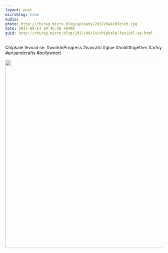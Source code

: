```yaml
---
layout: post
microblog: true
audio: 
photo: http://chirag.micro.blog/uploads/2017/6a4cd7e5cb.jpg
date: 2017-09-14 10:46:58 +0400
guid: http://chirag.micro.blog/2017/09/14/chipkale-fevicol-se.html
---
```

Chipkale fevicol se. #workInProgress #navratri #glue #holdittogether #artsy #artsandcrafts #bollywood

<img src="http://chirag.micro.blog/uploads/2017/6a4cd7e5cb.jpg" width="600" height="600" />
